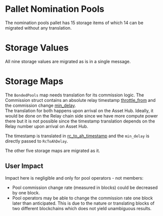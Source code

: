 # Pallet Nomination Pools

The nomination pools pallet has 15 storage items of which 14 can be migrated without any translation.

# Storage Values

All nine storage values are migrated as is in a single message.

# Storage Maps

The `BondedPools` map needs translation for its commission logic. The Commission struct contains an absolute relay timestamp [throttle_from](https://github.com/paritytech/polkadot-sdk/blob/bf20a9ee18f7215210bbbabf79e955c8c35b3360/substrate/frame/nomination-pools/src/lib.rs#L737) and the commission change [min_delay](https://github.com/paritytech/polkadot-sdk/blob/bf20a9ee18f7215210bbbabf79e955c8c35b3360/substrate/frame/nomination-pools/src/lib.rs#L922).  
The translation for both happens upon arrival on the Asset Hub. Ideally, it would be done on the Relay chain side since we have more compute power there but it is not possible since the timestamp translation depends on the Relay number upon arrival on Asset Hub.

The timestamp is translated in [rc_to_ah_timestamp](https://github.com/polkadot-fellows/runtimes/blob/baedc4ad7b9a148a80105d8e282096ec193ea7de/pallets/ah-migrator/src/staking/nom_pools.rs#L119) and the `min_delay` is directly passed to `RcToAhDelay`.

The other five storage maps are migrated as it.

## User Impact

Impact here is negligible and only for pool operators - not members:
- Pool commission change rate (measured in blocks) could be decreased by one block.
- Pool operators may be able to change the commission rate one block later than anticipated. This is due to the nature or translating blocks of two different blockchains which does not yield unambiguous results.
